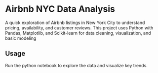 # Airbnb NYC Data Analysis

A quick exploration of Airbnb listings in New York City to understand pricing, availability, and customer reviews. This project uses Python with Pandas, Matplotlib, and Scikit-learn for data cleaning, visualization, and basic modeling

## Usage  
Run the python notebook to explore the data and visualize key trends.
